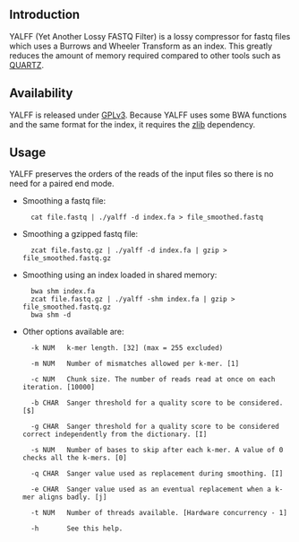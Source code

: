 ## Introduction

YALFF (Yet Another Lossy FASTQ Filter) is a lossy compressor for fastq files which uses a Burrows and Wheeler Transform as an index.
This greatly reduces the amount of memory required compared to other tools such as [QUARTZ][1].

## Availability

YALFF is released under [GPLv3][2].
Because YALFF uses some BWA functions and the same format for the index, it requires the [zlib][3] dependency.

## Usage

YALFF preserves the orders of the reads of the input files so there is no need for a paired end mode.

* Smoothing a fastq file:
    
        cat file.fastq | ./yalff -d index.fa > file_smoothed.fastq
    
* Smoothing a gzipped fastq file:

        zcat file.fastq.gz | ./yalff -d index.fa | gzip > file_smoothed.fastq.gz
        
* Smoothing using an index loaded in shared memory:

        bwa shm index.fa
        zcat file.fastq.gz | ./yalff -shm index.fa | gzip > file_smoothed.fastq.gz
        bwa shm -d
        
* Other options available are:

        -k NUM	 k-mer length. [32] (max = 255 excluded)

        -m NUM	 Number of mismatches allowed per k-mer. [1]

        -c NUM	 Chunk size. The number of reads read at once on each iteration. [10000]

        -b CHAR	 Sanger threshold for a quality score to be considered. [$]

        -g CHAR	 Sanger threshold for a quality score to be considered correct independently from the dictionary. [I]

        -s NUM	 Number of bases to skip after each k-mer. A value of 0 checks all the k-mers. [0]

        -q CHAR	 Sanger value used as replacement during smoothing. [I]

        -e CHAR	 Sanger value used as an eventual replacement when a k-mer aligns badly. [j]

        -t NUM	 Number of threads available. [Hardware concurrency - 1]

        -h 	     See this help.

[1]: http://cb.csail.mit.edu/cb/quartz
[2]: http://en.wikipedia.org/wiki/GNU_General_Public_License
[3]: http://zlib.net
